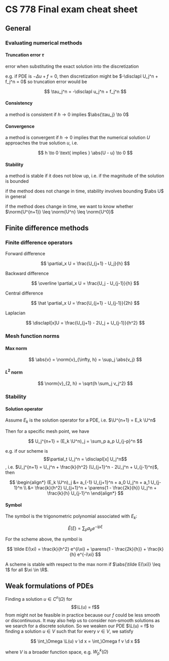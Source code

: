 # CS 778 Final exam cheat sheet

$$
\newcommand{\x}{\mathbf x}
\newcommand{\y}{\mathbf y}
\newcommand{\b}{\mathbf b}
\newcommand{\e}{\mathbf e}
\newcommand{\f}{\mathbf f}
\newcommand{\j}{\mathbf j}
\newcommand{\n}{\mathbf n}
\newcommand{\u}{\mathbf u}
\newcommand{\F}{\mathbf F}
\newcommand{\U}{\mathbf U}
\newcommand{\v}{\mathbf v}
\newcommand{\w}{\mathbf w}
\newcommand{\I}{\mathcal I}
\newcommand{\L}{\mathcal L}
\newcommand{\bzero}{\mathbf 0}
\newcommand{\abs}[1]{\left\lvert #1 \right\rvert}
\newcommand{\norm}[1]{\big\lVert #1 \big\rVert}
\newcommand{\parens}[1]{\left( #1 \right)}
\newcommand{\brackets}[1]{\left[ #1 \right]}
\newcommand{\angles}[1]{\left\langle #1 \right\rangle}
\newcommand{\curlies}[1]{\left\lbrace #1 \right\rbrace}
\newcommand{\inv}[1]{#1^{-1}}
\newcommand{\d}{\, \text{d}}
\newcommand{\dbyd}[2]{\frac{\d #1}{\d #2}}
\newcommand{\partials}[2]{\frac{\partial #1}{\partial #2}}
\newcommand{\BigO}{\mathcal O}
\newcommand{\disclapl}[1][]{\partial_{#1} \overline \partial_{#1}}
\newcommand{\Domain}{\overline \Omega}
\newcommand{\uja}{\hat u_1^j}
\newcommand{\ujb}{\hat u_2^j}
\newcommand{\vja}{\hat v_1^j}
\newcommand{\vjb}{\hat v_2^j}
\DeclareMathOperator{\span}{span}
\DeclareMathOperator{\ess}{ess}
\DeclareMathOperator{\supp}{supp}
\DeclareMathOperator{\sign}{sign}
$$

## General

### Evaluating numerical methods

#### Truncation error $\tau$

error when substituting the exact solution into the discretization

e.g. if PDE is $-\Delta u + f = 0$, then discretization might be $-\disclapl U_j^n + f_j^n = 0$ so truncation error would be

$$
\tau_j^n = -\disclapl u_j^n + f_j^n
$$

#### Consistency

a method is consistent if $h \to 0$ implies $\abs{\tau_j} \to 0$

#### Convergence

a method is convergent if $h \to 0$ implies that the numerical solution $U$ approaches the true solution $u$, i.e.

$$
h \to 0 \text{ implies } \abs{U - u} \to 0
$$

#### Stability

a method is stable if it does not blow up, i.e. if the magnitude of the solution is bounded

if the method does not change in time, stability involves bounding $\abs U$ in general

if the method does change in time, we want to know whether $\norm{U^{n+1}} \leq \norm{U^n} \leq \norm{U^0}$

## Finite difference methods

### Finite difference operators

Forward difference

$$
\partial_x U = \frac{U_{j+1} - U_j}{h}
$$

Backward difference

$$
\overline \partial_x U = \frac{U_j - U_{j-1}}{h}
$$

Central difference

$$
\hat \partial_x U = \frac{U_{j+1} - U_{j-1}}{2h}
$$

Laplacian

$$
\disclapl[x]U = \frac{U_{j+1} - 2U_j + U_{j-1}}{h^2}
$$

### Mesh function norms

#### Max norm

$$
\abs{v} = \norm{v}_{\infty, h} = \sup_j \abs{v_j}
$$

#### $L^2$ norm

$$
\norm{v}_{2, h} = \sqrt{h \sum_j v_j^2}
$$

### Stability

#### Solution operator

Assume $E_k$ is the solution operator for a PDE, i.e. $\U^{n+1} = E_k \U^n$

Then for a specific mesh point, we have

$$
U_j^{n+1} = (E_k \U^n)_j = \sum_p a_p U_{j-p}^n
$$

e.g. if our scheme is $$\partial_t U_j^n = \disclapl[x] U_j^n$$, i.e. $U_j^{n+1} = U_j^n + \frac{k}{h^2} (U_{j+1}^n - 2U_j^n + U_{j-1}^n)$, then

$$
\begin{align*}
(E_k \U^n)_j &= a_{-1} U_{j+1}^n + a_0 U_j^n + a_1 U_{j-1}^n \\
&= \frac{k}{h^2} U_{j+1}^n + \parens{1 - \frac{2k}{h}} U_j^n + \frac{k}{h} U_{j-1}^n
\end{align*}
$$

#### Symbol

The symbol is the trigonometric polynomial associated with $E_k$:

$$
\tilde E(\xi) = \sum_p a_p e^{-ip \xi}
$$

For the scheme above, the symbol is

$$
\tilde E(\xi) = \frac{k}{h^2} e^{i\xi} + \parens{1 - \frac{2k}{h}} + \frac{k}{h} e^{-i\xi}
$$

A scheme is stable with respect to the max norm if $\abs{\tilde E(\xi)} \leq 1$ for all $\xi \in \R$.


## Weak formulations of PDEs

Finding a solution $u \in C^n(\Omega)$ for $$\L(u) = f$$ from might not be feasible in practice because our $f$ could be less smooth or discontinuous. It may also help us to consider non-smooth solutions as we search for a discrete solution. So we weaken our PDE $\L(u) = f$ to finding a solution $u \in V$ such that for every $v \in V$, we satisfy

$$
\int_\Omega \L(u) v \d x = \int_\Omega f v \d x
$$

where $V$ is a broader function space, e.g. $W_p^k(\Omega)$
